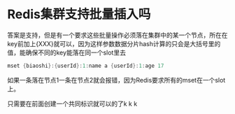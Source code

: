 # Redis集群支持批量插入吗

答案是支持，但是有一个要求这些批量操作必须落在集群中的某一个节点，所在在key前加上{XXX}就可以，因为这样参数数据分片hash计算的只会是大括号里的值，能确保不同的key能落在同一个slot里去

```c
mset {biaoshi}:{userId}:1:name a {userId}:1:age 17
```

如果一条落在节点1一条在节点2就会报错，因为Redis要求所有的mset在一个slot上。

只需要在前面创建一个共同标识就可以的了k k k
